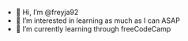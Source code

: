 - 👋 Hi, I’m @freyja92
- 👀 I’m interested in learning as much as I can ASAP
- 🌱 I’m currently learning through freeCodeCamp


<!---
freyja92/freyja92 is a ✨ special ✨ repository because its `README.md` (this file) appears on your GitHub profile.
You can click the Preview link to take a look at your changes.
--->
